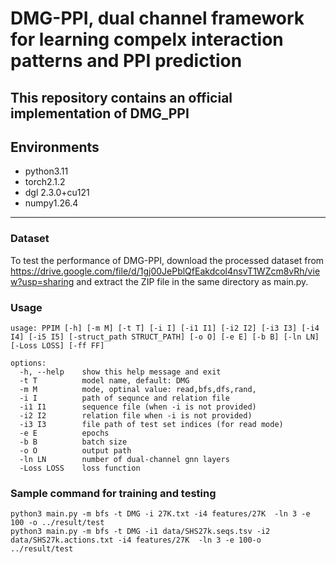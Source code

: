 # DMG-PPI, dual channel framework for learning compelx interaction patterns and PPI prediction
This repository contains an official implementation of DMG_PPI 
----
## Environments
- python3.11
- torch2.1.2
- dgl 2.3.0+cu121
- numpy1.26.4
----
### Dataset
To test the performance of DMG-PPI, download the processed dataset from https://drive.google.com/file/d/1gj00JePblQfEakdcol4nsvT1WZcm8vRh/view?usp=sharing and extract the ZIP file in the same directory as main.py.

### Usage
```
usage: PPIM [-h] [-m M] [-t T] [-i I] [-i1 I1] [-i2 I2] [-i3 I3] [-i4 I4] [-i5 I5] [-struct_path STRUCT_PATH] [-o O] [-e E] [-b B] [-ln LN] [-Loss LOSS] [-ff FF] 

options:
  -h, --help    show this help message and exit
  -t T          model name, default: DMG 
  -m M          mode, optinal value: read,bfs,dfs,rand,
  -i I			path of sequnce and relation file
  -i1 I1        sequence file (when -i is not provided)
  -i2 I2        relation file when -i is not provided)
  -i3 I3        file path of test set indices (for read mode)
  -e E          epochs
  -b B          batch size
  -o O 			output path
  -ln LN        number of dual-channel gnn layers
  -Loss LOSS    loss function

```
### Sample command for training and testing
```
python3 main.py -m bfs -t DMG -i 27K.txt -i4 features/27K  -ln 3 -e 100 -o ../result/test
python3 main.py -m bfs -t DMG -i1 data/SHS27k.seqs.tsv -i2 data/SHS27k.actions.txt -i4 features/27K  -ln 3 -e 100-o ../result/test
```

